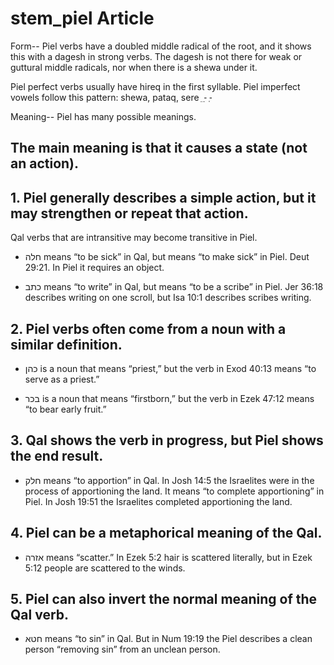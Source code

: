 # stem_piel Article
Form--
Piel verbs have a doubled middle radical of the root, and it shows this with a dagesh in strong verbs. The dagesh is not there for weak or guttural middle radicals, nor when there is a shewa under it.

Piel perfect verbs usually have hireq in the first syllable.
Piel imperfect vowels follow this pattern: shewa, pataq, sere
ֵ   -ַ    -ְ 

Meaning--
Piel has many possible meanings. 

## The main meaning is that it causes a state (not an action).

## 1. Piel generally describes a simple action, but it may strengthen or repeat that action.
Qal verbs that are intransitive may become transitive in Piel. 

* חלה means “to be sick” in Qal, but means “to make sick” in Piel. Deut 29:21. In Piel it requires an object.

* כתב means “to write” in Qal, but means “to be a scribe” in Piel. Jer 36:18 describes writing on one scroll, but Isa 10:1 describes scribes writing.


## 2. Piel verbs often come from a noun with a similar definition.
* כהן is a noun that means “priest,” but the verb in Exod 40:13 means “to serve as a priest.”
 
* בכר is a noun that means “firstborn,” but the verb in Ezek 47:12 means “to bear early fruit.”
 

## 3. Qal shows the verb in progress, but Piel shows the end result.
* חלק  means “to apportion” in Qal. In Josh 14:5 the Israelites were in the process of apportioning the land. It means “to complete apportioning” in Piel. In Josh 19:51 the Israelites completed apportioning the land.

## 4. Piel can be a metaphorical meaning of the Qal.
* אזרה means “scatter.” In Ezek 5:2 hair is scattered literally, but in Ezek 5:12 people are scattered to the winds.

## 5. Piel can also invert the normal meaning of the Qal verb.
* חטא means “to sin” in Qal. But in Num 19:19 the Piel describes a clean person “removing sin” from an unclean person.